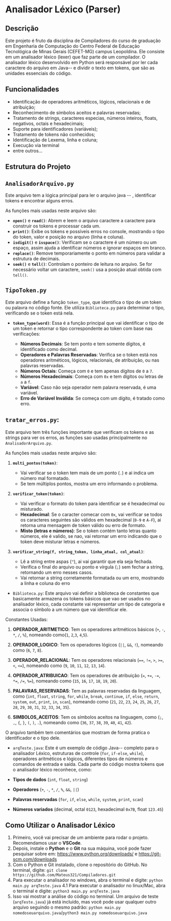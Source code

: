 # Analisador Léxico (Parser)

## Descrição

Este projeto é fruto da disciplina de Compiladores do curso de graduação em Engenharia de Computação do Centro Federal de Educação Tecnológica de Minas Gerais (CEFET-MG) campus Leopoldina. Ele consiste em um analisador léxico (lexer) que faz parte de um compilador. O analisador léxico desenvolvido em Python será responsável por ler cada caractere do arquivo em Java-- e dividir o texto em tokens, que são as unidades essenciais do código.

## Funcionalidades

- Identificação de operadores aritméticos, lógicos, relacionais e de atribuição;
- Reconhecimento de símbolos aceitos e palavras reservadas;
- Tratamento de strings, caracteres especias, números inteiros, floats, negativos, octais e hexadecimais;
- Suporte para identificadores (variáveis);
- Tratamento de tokens não conhecidos;
- Identificação de Lexema, linha e coluna;
- Execução via terminal
- entre outros...

## Estrutura do Projeto

## `AnalisadorArquivo.py`

Este arquivo tem a lógica principal para ler o arquivo java -- , identificar tokens e encontrar alguns erros.

As funções mais usadas neste arquivo são:

- **`open()`** e **`read()`**: Abrem e leem o arquivo caractere a caractere para construir os tokens e processar cada um.
- **`print()`**: Exibe os tokens e possíveis erros no console, mostrando o tipo do token, valor e posição no arquivo (linha e coluna).
- **`isdigit()`** e **`isspace()`**: Verificam se o caractere é um número ou um espaço, assim ajuda a identificar números e ignorar espaços em branco.
- **`replace()`**: Remove temporariamente o ponto em números para validar a estrutura de decimais.
- **`seek()`** e **`tell()`**: Controlam o ponteiro de leitura no arquivo. Se for necessário voltar um caractere, `seek()` usa a posição atual obtida com `tell()`.

## `TipoToken.py`

Este arquivo define a função `token_type`, que identifica o tipo de um token ou palavra no código fonte. Ele utiliza `Biblioteca.py` para determinar o tipo, verificando se o token está nela.

- **`token_type(word)`**: Essa é a função principal que vai identificar o tipo de um token e retornar o tipo correspondente ao token com base nas verificações:

  - **Números Decimais**: Se tem ponto e tem somente dígitos, é identificado como decimal.
  - **Operadores e Palavras Reservadas**: Verifica se o token está nos operadores aritméticos, lógicos, relacionais, de atribuição, ou nas palavras reservadas.
  - **Números Octais**: Começa com `0` e tem apenas dígitos de `0` a `7`.
  - **Números Hexadecimais**: Começa com `0x` e tem dígitos ou letras de `a` a `f`.
  - **Variável**: Caso não seja operador nem palavra reservada, é uma variável.
  - **Erro de Variável Inválida**: Se começa com um dígito, é tratado como erro.

## `tratar_erros.py`:

Este arquivo tem três funções importante que verificam os tokens e as strings para ver os erros, as funções sao usadas principalmente no `AnalisadorArquivo.py`.

As funções mais usadas neste arquivo são:

1. **`multi_pontos(token)`**:

   - Vai verificar se o token tem mais de um ponto (`.`) e ai indica um número mal formatado.
   - Se tem múltiplos pontos, mostra um erro informando o problema.

2. **`verificar_token(token)`**:

   - Vai verificar o formato do token para identificar se é hexadecimal ou misturado.
   - **Hexadecimal**: Se o caracter comecar com `0x`, vai verificar se todos os caracteres seguintes são válidos em hexadecimal (`0-9` e `A-F`), ai retorna uma mensagem de token válido ou erro de formato.
   - **Misto (letras e números)**: Se o token contém tanto letras quanto números, ele é valido, se nao, vai retornar um erro indicando que o token deve misturar letras e números.

3. **`verificar_string(f, string_token, linha_atual, col_atual)`**:
   - Lê a string entre aspas (`"`), ai vai garantir que ela seja fechada.
   - Verifica o final do arquivo ou ponto e vírgula (`;`) sem fechar a string, retornando um erro nesses casos.
   - Vai retornar a string corretamente formatada ou um erro, mostrando a linha e coluna do erro

- `Biblioteca.py`: Este arquivo vai definir a biblioteca de constantes que basicamente armazena os tokens básicos que vao ser usados no analisador léxico, cada constante vai representar um tipo de categoria e associa o símbolo a um número que vai identificar ele.

Constantes Usadas:

1. **OPERADOR_ARITMETICO**: Tem os operadores aritméticos básicos (`+`, `-`, `*`, `/`, `%`), nomeando como(`1`, `2`,`3`, `4`,`5`).

2. **OPERADOR_LOGICO**: Tem os operadores lógicos (`||`, `&&`, `!`), nomeando como (`6`, `7`, `8`).

3. **OPERADOR_RELACIONAL**: Tem os operadores relacionais (`==`, `!=`, `>`, `>=`, `<`, `<=`), nomeando como (`9`, `10`, `11`, `12`, `13`, `14`).

4. **OPERADOR_ATRIBUICAO**: Tem os operadores de atribuição (`=`, `+=`, `-=`, `*=`, `/=`, `%=`), nomeando como (`15`, `16`, `17`, `18`, `19`, `20`).

5. **PALAVRAS_RESERVADAS**: Tem as palavras reservadas da linguagem, como (`int`, `float`, `string`, `for`, `while`, `break`, `continue`, `if`, `else`, `return`, `system`, `out`, `print`, `in`, `scan`), nomeando como (`21`, `22`, `23`, `24`, `25`, `26`, `27`, `28`, `29`, `30`, `31`, `32`, `33`, `34`, `35`).

6. **SIMBOLOS_ACEITOS**: Tem os símbolos aceitos na linguagem, como (`;`, `,`, `{`, `}`, `(`, `)`, `.`), nomeando como (`36`, `37`, `38`, `39`, `40`, `41`, `42`).

O arquivo também tem comentários que mostram de forma pratica o identificador e o tipo dele.

- `arqTeste.java`: Este é um exemplo de código Java-- completo para o analisador Léxico, estruturas de controle (`for`, `if-else`, `while`), operadores aritméticos e lógicos, diferentes tipos de números e comandos de entrada e saída. Cada parte do código mostra tokens que o analisador léxico reconhece, como:

- **Tipos de dados** (`int`, `float`, `string`)
- **Operadores** (`+`, `-`, `*`, `/`, `%`, `&&`, `||`)
- **Palavras reservadas** (`for`, `if`, `else`, `while`, `system`, `print`, `scan`)
- **Números variados** (decimal, octal `0123`, hexadecimal `0x7B`, float `123.45`)

## Como Utilizar o Analisador Léxico

1. Primeiro, você vai precisar de um ambiente para rodar o projeto. Recomendamos usar o **VSCode**.
2. Depois, instale o **Python** e o **Git** na sua máquina, você pode fazer pesquisar sobre em: https://www.python.org/downloads/ e https://git-scm.com/downloads
3. Com o Python e Git instalado, clone o repositório do GitHub. No terminal, digite: `git clone https://github.com/Mateus321/Compiladores.git`
4. Para executar o analisador no windows, abra o terminal e digite: `python main.py arqTeste.java`
4.1 Para executar o analisador no linux/Mac, abra o terminal e digite: `python3 main.py arqTeste.java`
5. Isso vai mostrar a análise do código no terminal. Um arquivo de teste (`arqTeste.java`) já está incluído, mas você pode usar qualquer outro arquivo seguindo o mesmo padrão: `python main.py nomedoseuarquivo.java`/`python3 main.py nomedoseuarquivo.java`
